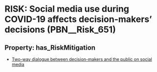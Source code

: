 # RISK: __Social media use during COVID-19 affects decision-makers’ decisions__ (PBN__Risk_651)

## Property: has_RiskMitigation

* [Two-way dialogue between decision-makers and the public on social media](PBN__RiskMitigation_911)

